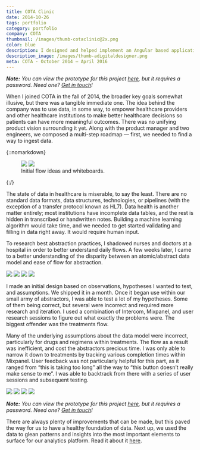 ```yaml
---
title: COTA Clinic
date: 2014-10-26
tags: portfolio
category: portfolio
company: COTA
thumbnail: /images/thumb-cotaclinic@2x.png
color: blue
description: I designed and helped implement an Angular based application to facilitate manual data ingestion, verification, and entry of medical records.
description_image: /images/thumb-adigitaldesigner.png
meta: COTA · October 2014 — April 2016
---
```


***Note:** You can view the prototype for this project [here](https://invis.io/2F5TH6BH5), but it requires a password. Need one? [Get in touch](mailto:hi@deepshah.com)!*

When I joined COTA in the fall of 2014, the broader key goals somewhat illusive, but there was a tangible immediate one. The idea behind the company was to use data, in some way, to empower healthcare providers and other healthcare institutions to make better healthcare decisions so patients can have more meaningful outcomes. There was no unifying product vision surrounding it yet. Along with the product manager and two engineers, we composed a multi-step roadmap — first, we needed to find a way to ingest data.

{::nomarkdown}
<figure>
<img src="/images/clinic-flow-1.jpeg">
<img src="/images/clinic-flow-2.jpeg">
<figcaption>Initial flow ideas and whiteboards.</figcaption>
</figure>
{:/}

The state of data in healthcare is miserable, to say the least. There are no standard data formats, data structures, technologies, or pipelines (with the exception of a transfer protocol known as HL7). Data health is another matter entirely; most institutions have incomplete data tables, and the rest is hidden in transcribed or handwritten notes. Building a machine learning algorithm would take time, and we needed to get started validating and filling in data right away. It would require human input.

To research best abstraction practices, I shadowed nurses and doctors at a hospital in order to better understand daily flows. A few weeks later, I came to a better understanding of the disparity between an atomic/abstract data model and ease of flow for abstraction.

<img src="/images/clinic-1.png">
<img src="/images/clinic-2.png">
<img src="/images/clinic-3.png">
<!-- <img src="/images/clinic-4.png"> -->
<img src="/images/clinic-5.png">

I made an initial design based on observations, hypotheses I wanted to test, and assumptions. We shipped it in a month. Once it began use within our small army of abstractors, I was able to test a lot of my hypotheses. Some of them being correct, but several were incorrect and required more research and iteration. I used a combination of Intercom, Mixpanel, and user research sessions to figure out what exactly the problems were. The biggest offender was the treatments flow.

Many of the underlying assumptions about the data model were incorrect, particularly for drugs and regimens within treatments. The flow as a result was inefficient, and cost the abstractors precious time. I was only able to narrow it down to treatments by tracking various completion times within Mixpanel. User feedback was not particularly helpful for this part, as it ranged from “this is taking too long” all the way to “this button doesn’t really make sense to me”. I was able to backtrack from there with a series of user sessions and subsequent testing.

<img src="/images/clinic-6.png">
<img src="/images/clinic-7.png">
<img src="/images/clinic-8.png">
<img src="/images/clinic-9.png">

***Note:** You can view the prototype for this project [here](https://invis.io/2F5TH6BH5), but it requires a password. Need one? [Get in touch](mailto:hi@deepshah.com)!*

There are always plenty of improvements that can be made, but this paved the way for us to have a healthy foundation of data. Next up, we used the data to glean patterns and insights into the most important elements to surface for our analytics platform. Read it about it [here](/cota-analytics/).
